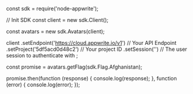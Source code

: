 const sdk = require('node-appwrite');

// Init SDK
const client = new sdk.Client();

const avatars = new sdk.Avatars(client);

client
    .setEndpoint('https://cloud.appwrite.io/v1') // Your API Endpoint
    .setProject('5df5acd0d48c2') // Your project ID
    .setSession('') // The user session to authenticate with
;

const promise = avatars.getFlag(sdk.Flag.Afghanistan);

promise.then(function (response) {
    console.log(response);
}, function (error) {
    console.log(error);
});